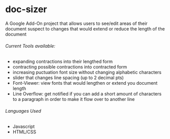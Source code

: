# doc-sizer

A Google Add-On project that allows users to see/edit areas of their document suspect to changes that would extend or reduce the length of the document
###### Current Tools available:
- expanding contractions into their lengthed form
- contracting possible contractions into contracted form
- increasing puctuation font size without changing alphabetic characters
- slider that changes line spacing (up to 2 decimal pts)
- Font-Viewer: view fonts that would lengthen or extend you document length
- Line Overflow: get notified if you can add a short amount of characters to a paragraph in order to make it flow over to another line
###### Languages Used
- Javascript
- HTML/CSS
